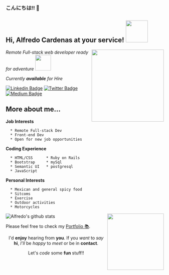 ### こんにちは!! 👋

<h2> Hi, Alfredo Cardenas at your service! <img src="https://media.giphy.com/media/lcs5BL0NIM4WMv61a9/giphy.gif" width="70"></h2>
<img align='right' src="https://media.giphy.com/media/26n7b7PjSOZJwVCmY/giphy.gif" width="230">
<p><em>Remote Full-stack web developer ready for adventure </em><img src="https://media.giphy.com/media/26AHqZycSplGWWPAI/giphy.gif" width="50"></p>
<em>Currently <strong>available</strong> for Hire</em><br>

[![Linkedin Badge](https://img.shields.io/badge/-Alfredo%20C.-blue?style=for-the-badge&logo=Linkedin&logoColor=white&link=https://www.linkedin.com/in/ellievillalejos/)](https://www.linkedin.com/in/j-alfredo-c/)
[![Twitter Badge](https://img.shields.io/badge/-@J__A__fredo_-1ca0f1?style=for-the-badge&labelColor=1ca0f1&logo=twitter&logoColor=white&link=https://twitter.com/J_A_fredo)](https://twitter.com/J_A_fredo)
[![Medium Badge](https://img.shields.io/badge/medium-%2312100E.svg?&style=for-the-badge&logo=medium&logoColor=white&link=https://j-a-fredo.medium.com/)](https://j-a-fredo.medium.com/)

## More about me...
**Job Interests**
```console
  * Remote Full-stack Dev
  * Front-end Dev
  * Open for new job opportunities
```
**Coding Experience**
```console
  * HTML/CSS      * Ruby on Rails 
  * Bootstrap     * mySql
  * Semantic UI   * postgresql
  * JavaScript
```
**Personal Interests**
```console
  * Mexican and general spicy food
  * Sitcoms
  * Exercise
  * Outdoor activities
  * Motorcycles
```

<img align="right" src="https://media.giphy.com/media/MZG5aHlXaZDRSWjwEC/giphy.gif" width="180">

![Alfredo's github stats](https://github-readme-stats.vercel.app/api?username=newincome&show_icons=true&theme=radical)

Please feel free to check my [Portfolio :books:](https://alfredo.tk/).
<p align="center"> I'd <strong>enjoy</strong> hearing from <strong>you</strong>. If you <em>want</em> to <em>say</em> <strong>hi</strong>, <em>I'll</em> be <em>happy</em> to <em>meet</em> or be in <strong>contact</strong>.</p>
<p align="center">Let's <em>code</em> some <strong>fun</strong> stuff!!</p>

<!--
**NewIncome/NewIncome** is a ✨ _special_ ✨ repository because its `README.md` (this file) appears on your GitHub profile.

Here are some ideas to get you started:

- 🔭 I’m currently working on ...
- 🌱 I’m currently learning ...
- 👯 I’m looking to collaborate on ...
- 🤔 I’m looking for help with ...
- 💬 Ask me about ...
- 📫 How to reach me: ...
- 😄 Pronouns: ...
- ⚡ Fun fact: ...
-->
